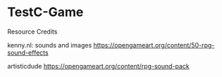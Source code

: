 # TestC-Game

Resource Credits

kenny.nl: sounds and images
https://opengameart.org/content/50-rpg-sound-effects

artisticdude 
https://opengameart.org/content/rpg-sound-pack